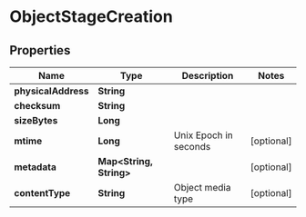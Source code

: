 

# ObjectStageCreation


## Properties

Name | Type | Description | Notes
------------ | ------------- | ------------- | -------------
**physicalAddress** | **String** |  | 
**checksum** | **String** |  | 
**sizeBytes** | **Long** |  | 
**mtime** | **Long** | Unix Epoch in seconds |  [optional]
**metadata** | **Map&lt;String, String&gt;** |  |  [optional]
**contentType** | **String** | Object media type |  [optional]



